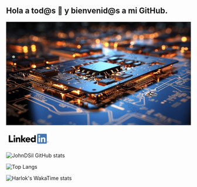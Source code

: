 ## Hola a tod@s 👋 y bienvenid@s a mi GitHub.

<p align="center">
  <img src="/img/03ypIkbEsTAJS.jpg" alt="![economia](/img/03ypIkbEsTAJS.jpg)"/>
</p>

<a href="https://www.linkedin.com/in/daniel-silva-reina-710907347/">
    <img src="./assets/linkedin-icon.png" alt="LinkedIn" width="120">
</a>

![JohnDSil GitHub stats](https://github-readme-stats.vercel.app/api?username=JohnDSil\&show_icons=true\&theme=radical)

![Top Langs](https://github-readme-stats.vercel.app/api/top-langs/?username=JohnDSil)


![Harlok's WakaTime stats](https://github-readme-stats.vercel.app/api/wakatime?username=ffflabs)

<!--
**JohnDSil/JohnDSil** is a ✨ _special_ ✨ repository because its `README.md` (this file) appears on your GitHub profile.

Here are some ideas to get you started:

- 🔭 I’m currently working on ...
- 🌱 I’m currently learning ...
- 👯 I’m looking to collaborate on ...
- 🤔 I’m looking for help with ...
- 💬 Ask me about ...
- 📫 How to reach me: ...
- 😄 Pronouns: ...
- ⚡ Fun fact: ...
-->
